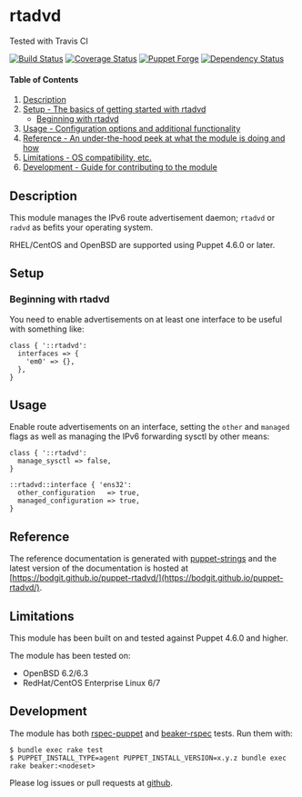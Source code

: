 # rtadvd

Tested with Travis CI

[![Build Status](https://travis-ci.org/bodgit/puppet-rtadvd.svg?branch=master)](https://travis-ci.org/bodgit/puppet-rtadvd)
[![Coverage Status](https://coveralls.io/repos/bodgit/puppet-rtadvd/badge.svg?branch=master&service=github)](https://coveralls.io/github/bodgit/puppet-rtadvd?branch=master)
[![Puppet Forge](http://img.shields.io/puppetforge/v/bodgit/rtadvd.svg)](https://forge.puppetlabs.com/bodgit/rtadvd)
[![Dependency Status](https://gemnasium.com/bodgit/puppet-rtadvd.svg)](https://gemnasium.com/bodgit/puppet-rtadvd)

#### Table of Contents

1. [Description](#description)
2. [Setup - The basics of getting started with rtadvd](#setup)
    * [Beginning with rtadvd](#beginning-with-rtadvd)
3. [Usage - Configuration options and additional functionality](#usage)
4. [Reference - An under-the-hood peek at what the module is doing and how](#reference)
5. [Limitations - OS compatibility, etc.](#limitations)
6. [Development - Guide for contributing to the module](#development)

## Description

This module manages the IPv6 route advertisement daemon; `rtadvd` or `radvd`
as befits your operating system.

RHEL/CentOS and OpenBSD are supported using Puppet 4.6.0 or later.

## Setup

### Beginning with rtadvd

You need to enable advertisements on at least one interface to be useful with
something like:

```puppet
class { '::rtadvd':
  interfaces => {
    'em0' => {},
  },
}
```

## Usage

Enable route advertisements on an interface, setting the `other` and `managed`
flags as well as managing the IPv6 forwarding sysctl by other means:

```puppet
class { '::rtadvd':
  manage_sysctl => false,
}

::rtadvd::interface { 'ens32':
  other_configuration   => true,
  managed_configuration => true,
}
```

## Reference

The reference documentation is generated with
[puppet-strings](https://github.com/puppetlabs/puppet-strings) and the latest
version of the documentation is hosted at
[https://bodgit.github.io/puppet-rtadvd/](https://bodgit.github.io/puppet-rtadvd/).

## Limitations

This module has been built on and tested against Puppet 4.6.0 and higher.

The module has been tested on:

* OpenBSD 6.2/6.3
* RedHat/CentOS Enterprise Linux 6/7

## Development

The module has both [rspec-puppet](http://rspec-puppet.com) and
[beaker-rspec](https://github.com/puppetlabs/beaker-rspec) tests. Run them
with:

```
$ bundle exec rake test
$ PUPPET_INSTALL_TYPE=agent PUPPET_INSTALL_VERSION=x.y.z bundle exec rake beaker:<nodeset>
```

Please log issues or pull requests at
[github](https://github.com/bodgit/puppet-rtadvd).
